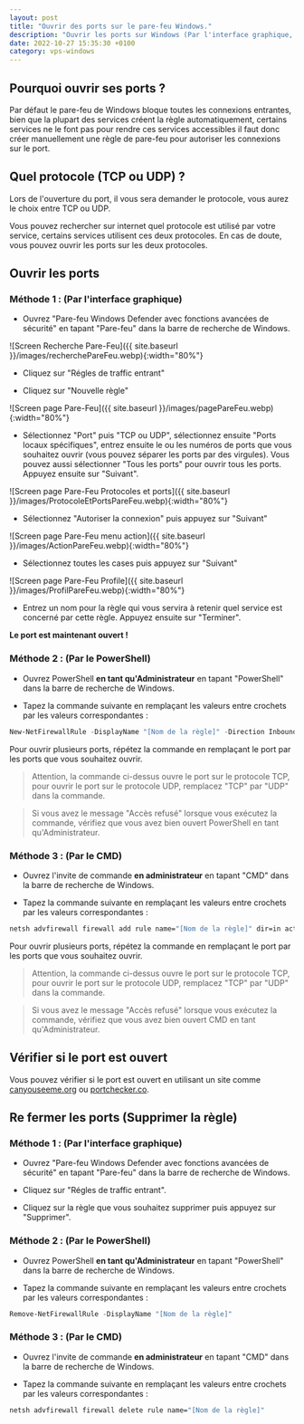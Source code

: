 ```yaml
---
layout: post
title: "Ouvrir des ports sur le pare-feu Windows."
description: "Ouvrir les ports sur Windows (Par l'interface graphique, le CMD et le PowerShell)"
date: 2022-10-27 15:35:30 +0100
category: vps-windows
---
```


## Pourquoi ouvrir ses ports ?

Par défaut le pare-feu de Windows bloque toutes les connexions entrantes, bien que la plupart des services créent la règle automatiquement, certains services ne le font pas pour rendre ces services accessibles il faut donc créer manuellement une règle de pare-feu pour autoriser les connexions sur le port.

## Quel protocole (TCP ou UDP) ?

Lors de l'ouverture du port, il vous sera demander le protocole, vous aurez le choix entre TCP ou UDP.

Vous pouvez rechercher sur internet quel protocole est utilisé par votre service, certains services utilisent ces deux protocoles. En cas de doute, vous pouvez ouvrir les ports sur les deux protocoles.

## Ouvrir les ports

### Méthode 1 : (Par l'interface graphique)

- Ouvrez "Pare-feu Windows Defender avec fonctions avancées de sécurité" en tapant "Pare-feu" dans la barre de recherche de Windows.

![Screen Recherche Pare-Feu]({{ site.baseurl }}/images/recherchePareFeu.webp){:width="80%"}

- Cliquez sur "Régles de traffic entrant"

- Cliquez sur "Nouvelle règle"

![Screen page Pare-Feu]({{ site.baseurl }}/images/pagePareFeu.webp){:width="80%"}

- Sélectionnez "Port" puis "TCP ou UDP", sélectionnez ensuite "Ports locaux spécifiques", entrez ensuite le ou les numéros de ports que vous souhaitez ouvrir (vous pouvez séparer les ports par des virgules). Vous pouvez aussi sélectionner "Tous les ports" pour ouvrir tous les ports. Appuyez ensuite sur "Suivant".

![Screen page Pare-Feu Protocoles et ports]({{ site.baseurl }}/images/ProtocoleEtPortsPareFeu.webp){:width="80%"}

- Sélectionnez "Autoriser la connexion" puis appuyez sur "Suivant"

![Screen page Pare-Feu menu action]({{ site.baseurl }}/images/ActionPareFeu.webp){:width="80%"}

- Sélectionnez toutes les cases puis appuyez sur "Suivant"

![Screen page Pare-Feu Profile]({{ site.baseurl }}/images/ProfilPareFeu.webp){:width="80%"}

- Entrez un nom pour la règle qui vous servira à retenir quel service est concerné par cette règle. Appuyez ensuite sur "Terminer".

**Le port est maintenant ouvert !**

### Méthode 2 : (Par le PowerShell)

- Ouvrez PowerShell **en tant qu'Administrateur** en tapant "PowerShell" dans la barre de recherche de Windows.

- Tapez la commande suivante en remplaçant les valeurs entre crochets par les valeurs correspondantes :

```powershell
New-NetFirewallRule -DisplayName "[Nom de la règle]" -Direction Inbound -Action Allow -Protocol TCP -LocalPort [Port] -Profile Any
```

Pour ouvrir plusieurs ports, répétez la commande en remplaçant le port par les ports que vous souhaitez ouvrir.

> Attention, la commande ci-dessus ouvre le port sur le protocole TCP, pour ouvrir le port sur le protocole UDP, remplacez "TCP" par "UDP" dans la commande.

> Si vous avez le message "Accès refusé" lorsque vous exécutez la commande, vérifiez que vous avez bien ouvert PowerShell en tant qu'Administrateur.

### Méthode 3 : (Par le CMD)

- Ouvrez l'invite de commande **en administrateur** en tapant "CMD" dans la barre de recherche de Windows.

- Tapez la commande suivante en remplaçant les valeurs entre crochets par les valeurs correspondantes :

```cmd
netsh advfirewall firewall add rule name="[Nom de la règle]" dir=in action=allow protocol=TCP localport=[Port] profile=any
```

Pour ouvrir plusieurs ports, répétez la commande en remplaçant le port par les ports que vous souhaitez ouvrir.

> Attention, la commande ci-dessus ouvre le port sur le protocole TCP, pour ouvrir le port sur le protocole UDP, remplacez "TCP" par "UDP" dans la commande.

> Si vous avez le message "Accès refusé" lorsque vous exécutez la commande, vérifiez que vous avez bien ouvert CMD en tant qu'Administrateur.

## Vérifier si le port est ouvert

Vous pouvez vérifier si le port est ouvert en utilisant un site comme [canyouseeme.org](https://canyouseeme.org) ou [portchecker.co](https://portchecker.co).

## Re fermer les ports (Supprimer la règle)

### Méthode 1 : (Par l'interface graphique)

- Ouvrez "Pare-feu Windows Defender avec fonctions avancées de sécurité" en tapant "Pare-feu" dans la barre de recherche de Windows.

- Cliquez sur "Régles de traffic entrant".

- Cliquez sur la règle que vous souhaitez supprimer puis appuyez sur "Supprimer".

### Méthode 2 : (Par le PowerShell)

- Ouvrez PowerShell **en tant qu'Administrateur** en tapant "PowerShell" dans la barre de recherche de Windows.

- Tapez la commande suivante en remplaçant les valeurs entre crochets par les valeurs correspondantes :

```powershell
Remove-NetFirewallRule -DisplayName "[Nom de la règle]"
```

### Méthode 3 : (Par le CMD)

- Ouvrez l'invite de commande **en administrateur** en tapant "CMD" dans la barre de recherche de Windows.

- Tapez la commande suivante en remplaçant les valeurs entre crochets par les valeurs correspondantes :

```cmd
netsh advfirewall firewall delete rule name="[Nom de la règle]"
```